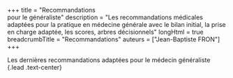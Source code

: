 +++
title = "Recommandations<br>pour le généraliste"
description = "Les recommandations médicales adaptées pour la pratique en médecine générale avec le bilan initial, la prise en charge adaptée, les scores, arbres décisionnels"
longHtml = true
breadcrumbTitle = "Recommandations"
auteurs = ["Jean-Baptiste FRON"]
+++


Les dernières recommandations adaptées pour le médecin généraliste
{.lead .text-center}

